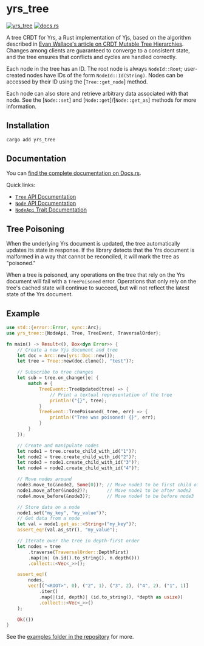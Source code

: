 # yrs_tree

[![yrs_tree](https://img.shields.io/badge/dynamic/toml?url=https%3A%2F%2Fraw.githubusercontent.com%2FBinaryMuse%2Fyrs_tree%2Frefs%2Fheads%2Fmain%2FCargo.toml&query=%24.package.version&prefix=v&label=yrs_tree)](https://crates.io/crates/yrs_tree)
[![docs.rs](https://img.shields.io/docsrs/yrs_tree)](https://docs.rs/yrs_tree)

A tree CRDT for Yrs, a Rust implementation of Yjs, based on the algorithm described in [Evan Wallace's article on CRDT Mutable Tree Hierarchies](https://madebyevan.com/algos/crdt-mutable-tree-hierarchy/). Changes among clients are guaranteed to converge to a consistent state, and the tree ensures that conflicts and cycles are handled correctly.

Each node in the tree has an ID. The root node is always `NodeId::Root`; user-created nodes have IDs of the form `NodeId::Id(String)`. Nodes can be accessed by their ID using the [`Tree::get_node`] method.

Each node can also store and retrieve arbitrary data associated with that node. See the [`Node::set`] and [`Node::get`]/[`Node::get_as`] methods for more information.

## Installation

```bash
cargo add yrs_tree
```

## Documentation

You can [find the complete documentation on Docs.rs](https://docs.rs/yrs_tree/).

Quick links:

* [`Tree` API Documentation](https://docs.rs/yrs_tree/latest/yrs_tree/struct.Tree.html)
* [`Node` API Documentation](https://docs.rs/yrs_tree/latest/yrs_tree/node/struct.Node.html)
* [`NodeApi` Trait Documentation](https://docs.rs/yrs_tree/latest/yrs_tree/node/trait.NodeApi.html)

## Tree Poisoning

When the underlying Yrs document is updated, the tree automatically updates its state in response. If the library detects that the Yrs document is malformed in a way that cannot be reconciled, it will mark the tree as "poisoned."

When a tree is poisoned, any operations on the tree that rely on the Yrs document will fail with a `TreePoisoned` error. Operations that only rely on the tree's cached state will continue to succeed, but will not reflect the latest state of the Yrs document.

## Example

```rust
use std::{error::Error, sync::Arc};
use yrs_tree::{NodeApi, Tree, TreeEvent, TraversalOrder};

fn main() -> Result<(), Box<dyn Error>> {
    // Create a new Yjs document and tree
    let doc = Arc::new(yrs::Doc::new());
    let tree = Tree::new(doc.clone(), "test")?;

    // Subscribe to tree changes
    let sub = tree.on_change(|e| {
        match e {
            TreeEvent::TreeUpdated(tree) => {
                // Print a textual representation of the tree
                println!("{}", tree);
            }
            TreeEvent::TreePoisoned(_tree, err) => {
                println!("Tree was poisoned! {}", err);
            }
        }
    });

    // Create and manipulate nodes
    let node1 = tree.create_child_with_id("1")?;
    let node2 = tree.create_child_with_id("2")?;
    let node3 = node1.create_child_with_id("3")?;
    let node4 = node2.create_child_with_id("4")?;

    // Move nodes around
    node3.move_to(&node2, Some(0))?; // Move node3 to be first child of node2
    node1.move_after(&node2)?;       // Move node1 to be after node2
    node4.move_before(&node3)?;      // Move node4 to be before node3

    // Store data on a node
    node1.set("my_key", "my_value")?;
    // Get data from a node
    let val = node1.get_as::<String>("my_key")?;
    assert_eq!(val.as_str(), "my_value");

    // Iterate over the tree in depth-first order
    let nodes = tree
        .traverse(TraversalOrder::DepthFirst)
        .map(|n| (n.id().to_string(), n.depth()))
        .collect::<Vec<_>>();

    assert_eq!(
        nodes,
        vec![("<ROOT>", 0), ("2", 1), ("3", 2), ("4", 2), ("1", 1)]
            .iter()
            .map(|(id, depth)| (id.to_string(), *depth as usize))
            .collect::<Vec<_>>()
    );

    Ok(())
}
```

See the [examples folder in the repository](https://github.com/BinaryMuse/yrs_tree/tree/main/examples) for more.
